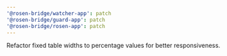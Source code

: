 ```yaml
---
'@rosen-bridge/watcher-app': patch
'@rosen-bridge/guard-app': patch
'@rosen-bridge/rosen-app': patch
---
```


Refactor fixed table widths to percentage values for better responsiveness.
